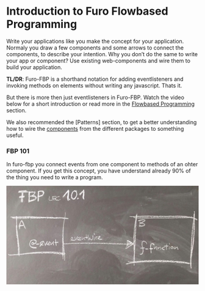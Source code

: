 # Introduction to Furo Flowbased Programming

Write your applications like you make the concept for your application. 
Normaly you draw a few components and some arrows to connect the components, to describe your intention. 
Why you don’t do the same to write your app or component? Use existing web-components and wire them to build your application.

**TL/DR**: Furo-FBP is a shorthand notation for adding eventlisteners and invoking methods on elements without writing any javascript. Thats it.

But there is more then just eventlisteners in Furo-FBP. 
Watch the video below for a short introduction or read more in the [Flowbased Programming](/guide/md/fbp-wires/) section.

We also recommended the [Patterns] section, to get a better understanding how to wire the [components](/api/doc/input/) 
from the different packages to something useful.

### FBP 101

In furo-fbp you connect events from one component to methods of an ohter component. If you get this concept, you have understand
already 90% of the thing you need to write a program.

![101](/_page/images/fbp101.jpg)

 
